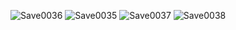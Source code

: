 ![Save0036](https://github.com/user-attachments/assets/efb21cba-b133-45c1-ab7d-fdf18282028e)
![Save0035](https://github.com/user-attachments/assets/f3415822-a5d6-4ee7-90ad-8bcf4271a8b8)
![Save0037](https://github.com/user-attachments/assets/dd4beeb6-e721-43af-8d11-52fd0e92f329)
![Save0038](https://github.com/user-attachments/assets/2e3a0e07-30fc-4297-9ded-d671f8327def)
